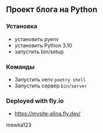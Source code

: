 ## Проект блога на Python

### Установка
- установить pyenv
- установить Python 3.10
- запустить bin/setup

### Команды
- Запустить venv `poetry shell`
- Запустить сервер `bin/server`

### Deployed with fly.io
- https://mysite-alina.fly.dev/

mewka123

